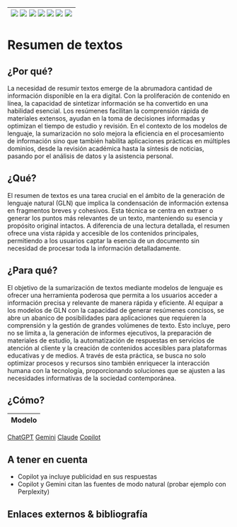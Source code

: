 <div align=right>

|[![](https://img.shields.io/badge/-Inicio-FFF?style=flat&logo=Emlakjet&logoColor=black)](/README.md) [![](https://img.shields.io/badge/-Introducción-FFF?style=flat)](/documentos/intro.md) [![](https://img.shields.io/badge/-Panorámica-FFF?style=flat)](/documentos/panorámica.md) [![](https://img.shields.io/badge/-Prompts-FFF?style=flat)](/documentos/prompts/README.md) [![](https://img.shields.io/badge/-Ingeniería_de_prompts-FFF?style=flat)](/documentos/ingenieriaDePrompts/README.md) [![](https://img.shields.io/badge/-Patrones-FFF?style=flat)](/documentos/ingenieriaDePrompts/patrones/README.md) [![](https://img.shields.io/badge/-Casos_de_uso-FFF?style=flat)](/documentos/casosDeUso/README.md)|
|-|

</div>

# Resumen de textos

## ¿Por qué?

La necesidad de resumir textos emerge de la abrumadora cantidad de información disponible en la era digital. Con la proliferación de contenido en línea, la capacidad de sintetizar información se ha convertido en una habilidad esencial. Los resúmenes facilitan la comprensión rápida de materiales extensos, ayudan en la toma de decisiones informadas y optimizan el tiempo de estudio y revisión. En el contexto de los modelos de lenguaje, la sumarización no solo mejora la eficiencia en el procesamiento de información sino que también habilita aplicaciones prácticas en múltiples dominios, desde la revisión académica hasta la síntesis de noticias, pasando por el análisis de datos y la asistencia personal.

## ¿Qué?

El resumen de textos es una tarea crucial en el ámbito de la generación de lenguaje natural (GLN) que implica la condensación de información extensa en fragmentos breves y cohesivos. Esta técnica se centra en extraer o generar los puntos más relevantes de un texto, manteniendo su esencia y propósito original intactos. A diferencia de una lectura detallada, el resumen ofrece una vista rápida y accesible de los contenidos principales, permitiendo a los usuarios captar la esencia de un documento sin necesidad de procesar toda la información detalladamente.

## ¿Para qué?

El objetivo de la sumarización de textos mediante modelos de lenguaje es ofrecer una herramienta poderosa que permita a los usuarios acceder a información precisa y relevante de manera rápida y eficiente. Al equipar a los modelos de GLN con la capacidad de generar resúmenes concisos, se abre un abanico de posibilidades para aplicaciones que requieren la comprensión y la gestión de grandes volúmenes de texto. Esto incluye, pero no se limita a, la generación de informes ejecutivos, la preparación de materiales de estudio, la automatización de respuestas en servicios de atención al cliente y la creación de contenidos accesibles para plataformas educativas y de medios. A través de esta práctica, se busca no solo optimizar procesos y recursos sino también enriquecer la interacción humana con la tecnología, proporcionando soluciones que se ajusten a las necesidades informativas de la sociedad contemporánea.

## ¿Cómo?

|Modelo|
|-|
[ChatGPT](https://chat.openai.com/share/9e6cde23-9ad1-40fa-8fd9-1c7c6e46818f)
[Gemini](https://g.co/gemini/share/a17d458fcc68)
[Claude](https://claude.ai/chat/bf6ff613-9133-4a69-90b3-6f39cf50bb07)
[Copilot](https://copilot.microsoft.com/sl/dfSuhIBsLWS)

## A tener en cuenta

- Copilot ya incluye publicidad en sus respuestas
- Copilot y Gemini citan las fuentes de modo natural (probar ejemplo con Perplexity)

## Enlaces externos & bibliografía
